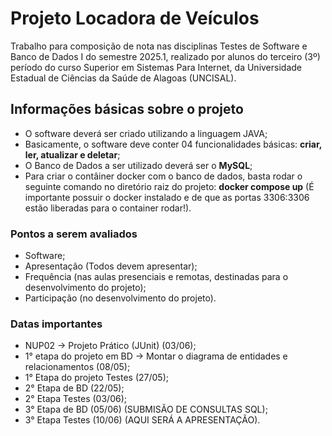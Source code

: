 # Projeto Locadora de Veículos
 Trabalho para composição de nota nas disciplinas Testes de Software e Banco de Dados I do semestre 2025.1, realizado por alunos do terceiro (3º) período do curso Superior em Sistemas Para Internet, da Universidade Estadual de Ciências da Saúde de Alagoas (UNCISAL).  

    
## Informações básicas sobre o projeto
- O software deverá ser criado utilizando a linguagem JAVA;
- Basicamente, o software deve conter 04 funcionalidades básicas: **criar, ler, atualizar e deletar**;
- O Banco de Dados a ser utilizado deverá ser o **MySQL**;
- Para criar o contâiner docker com o banco de dados, basta rodar o seguinte comando no diretório raiz do projeto: **docker compose up** (É importante possuir o docker instalado e de que as portas 3306:3306 estão liberadas para o container rodar!).

### Pontos a serem avaliados
- Software;
- Apresentação (Todos devem apresentar);
- Frequência (nas aulas presenciais e remotas, destinadas para o desenvolvimento do projeto);
- Participação (no desenvolvimento do projeto).

### Datas importantes
- NUP02 -> Projeto Prático (JUnit) (03/06);
- 1° etapa do projeto em BD -> Montar o diagrama de entidades e relacionamentos (08/05);
- 1° Etapa do projeto Testes (27/05);
- 2° Etapa de BD (22/05);
- 2° Etapa Testes (03/06);
- 3° Etapa de BD (05/06) (SUBMISÃO DE CONSULTAS SQL);
- 3° Etapa Testes (10/06) (AQUI SERÁ A APRESENTAÇÃO).